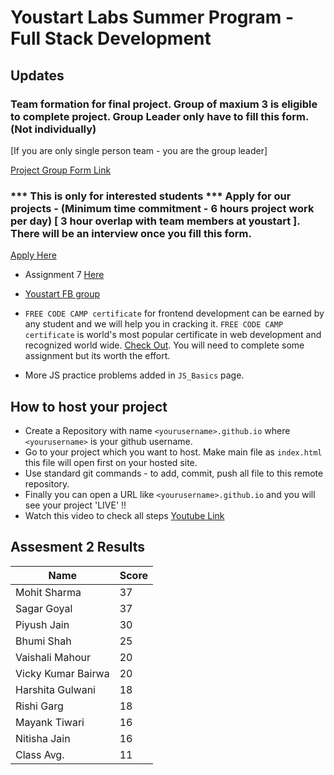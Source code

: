 # Youstart Labs Summer Program - Full Stack Development

## Updates

### Team formation for final project. Group of maxium 3 is eligible to complete project. Group Leader only have to fill this form. (Not individually)

[If you are only single person team - you are the group leader]

[Project Group Form Link](https://goo.gl/forms/YbiUiOoR54dlt8xs1)

### *** This is only for interested students *** Apply for our projects - (Minimum time commitment - 6 hours project work per day) [ 3 hour overlap with team members at youstart ]. There will be an interview once you fill this form.

[ Apply Here ](https://goo.gl/forms/6CdIB7tXCtaa9mfj2)


* Assignment 7 [Here](./01_ANGULAR/4_ANGULAR_HTTP#assignment-7)

* [Youstart FB group](https://www.facebook.com/groups/Pushstarter/)

* `FREE CODE CAMP certificate` for frontend development can be earned by any student and we will help you in cracking it. `FREE CODE CAMP certificate` is world's most popular certificate in web development and recognized world wide. [Check Out](https://www.freecodecamp.org/map#Basic-Algorithm-Scripting). You will need to complete some assignment but its worth the effort.
* More JS practice problems added in `JS_Basics` page.

## How to host your project

* Create a Repository with name `<yourusername>.github.io` where `<yourusername>` is your github username.
* Go to your project which you want to host. Make main file as `index.html` this file will open first on your hosted site.
* Use standard git commands - to add, commit, push all file to this remote repository.
* Finally you can open a URL like `<yourusername>.github.io` and you will see your project 'LIVE' !!
* Watch this video to check all steps [Youtube Link](https://youtu.be/pRdELKJK1pw)

## Assesment 2 Results

| Name               | Score |
|--------------------|-------|
| Mohit Sharma       | 37    |
| Sagar Goyal        | 37    |
| Piyush Jain        | 30    |
| Bhumi Shah         | 25    |
| Vaishali Mahour    | 20    |
| Vicky Kumar Bairwa | 20    |
| Harshita Gulwani   | 18    |
| Rishi Garg         | 18    |
| Mayank Tiwari      | 16    |
| Nitisha Jain       | 16    |
| Class Avg.         | 11    |